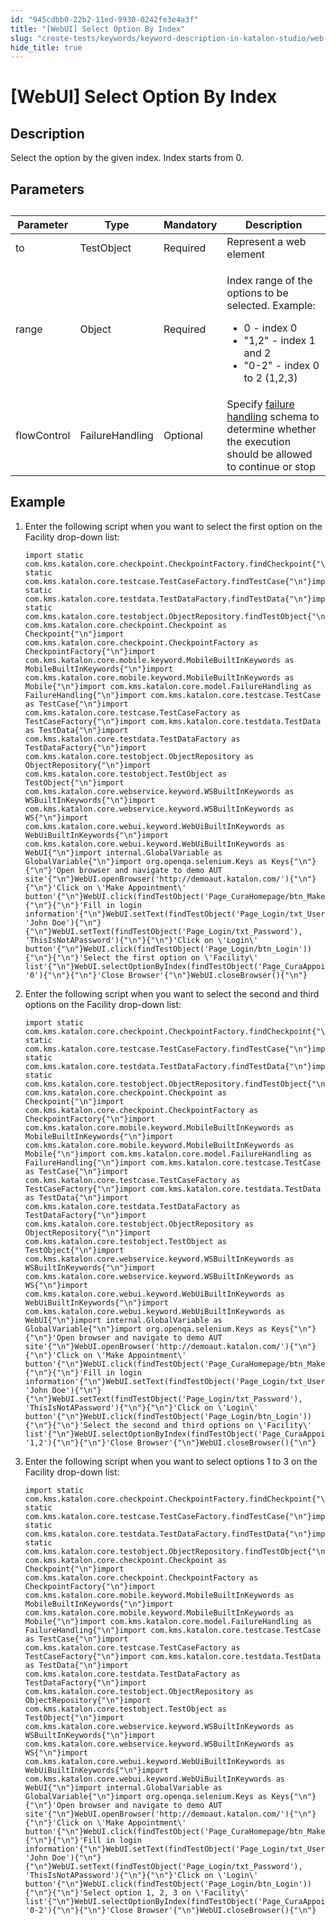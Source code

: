 ```yaml
---
id: "945cdbb0-22b2-11ed-9930-0242fe3e4a3f"
title: "[WebUI] Select Option By Index"
slug: "create-tests/keywords/keyword-description-in-katalon-studio/web-ui-keywords/webui-select-option-by-index"
hide_title: true
---
```


# <a id="id_0" class="anchor_top_offset"/><a id="ariaid-title1" class="anchor_top_offset"/>[WebUI] Select Option By Index


## <a id="id_0__id_1" class="anchor_top_offset"/>Description

<p xmlns="http://www.w3.org/1999/xhtml" className="p">Select the option by the given index. Index starts from 0.</p> 

## <a id="id_0__id_2" class="anchor_top_offset"/>Parameters

<table xmlns="http://www.w3.org/1999/xhtml" className="table anchor_top_offset" id="id_0__37d388f2-e68f-40af-96be-7ce5f60f708e"><caption /><thead className="thead"><tr className><th className="entry anchor_top_offset" id="id_0__37d388f2-e68f-40af-96be-7ce5f60f708e__entry__1">Parameter</th><th className="entry anchor_top_offset" id="id_0__37d388f2-e68f-40af-96be-7ce5f60f708e__entry__2">Type</th><th className="entry anchor_top_offset" id="id_0__37d388f2-e68f-40af-96be-7ce5f60f708e__entry__3">Mandatory</th><th className="entry anchor_top_offset" id="id_0__37d388f2-e68f-40af-96be-7ce5f60f708e__entry__4">Description</th></tr></thead><tbody className="tbody"><tr className><td className="entry" headers="id_0__37d388f2-e68f-40af-96be-7ce5f60f708e__entry__1 id_0__37d388f2-e68f-40af-96be-7ce5f60f708e__entry__2 id_0__37d388f2-e68f-40af-96be-7ce5f60f708e__entry__3 id_0__37d388f2-e68f-40af-96be-7ce5f60f708e__entry__4 ">to</td><td className="entry" headers="id_0__37d388f2-e68f-40af-96be-7ce5f60f708e__entry__1 id_0__37d388f2-e68f-40af-96be-7ce5f60f708e__entry__2 id_0__37d388f2-e68f-40af-96be-7ce5f60f708e__entry__3 id_0__37d388f2-e68f-40af-96be-7ce5f60f708e__entry__4 ">TestObject</td><td className="entry" headers="id_0__37d388f2-e68f-40af-96be-7ce5f60f708e__entry__1 id_0__37d388f2-e68f-40af-96be-7ce5f60f708e__entry__2 id_0__37d388f2-e68f-40af-96be-7ce5f60f708e__entry__3 id_0__37d388f2-e68f-40af-96be-7ce5f60f708e__entry__4 ">Required</td><td className="entry" headers="id_0__37d388f2-e68f-40af-96be-7ce5f60f708e__entry__1 id_0__37d388f2-e68f-40af-96be-7ce5f60f708e__entry__2 id_0__37d388f2-e68f-40af-96be-7ce5f60f708e__entry__3 id_0__37d388f2-e68f-40af-96be-7ce5f60f708e__entry__4 ">Represent a web element</td></tr><tr className><td className="entry" headers="id_0__37d388f2-e68f-40af-96be-7ce5f60f708e__entry__1 id_0__37d388f2-e68f-40af-96be-7ce5f60f708e__entry__2 id_0__37d388f2-e68f-40af-96be-7ce5f60f708e__entry__3 id_0__37d388f2-e68f-40af-96be-7ce5f60f708e__entry__4 ">range</td><td className="entry" headers="id_0__37d388f2-e68f-40af-96be-7ce5f60f708e__entry__1 id_0__37d388f2-e68f-40af-96be-7ce5f60f708e__entry__2 id_0__37d388f2-e68f-40af-96be-7ce5f60f708e__entry__3 id_0__37d388f2-e68f-40af-96be-7ce5f60f708e__entry__4 ">Object</td><td className="entry" headers="id_0__37d388f2-e68f-40af-96be-7ce5f60f708e__entry__1 id_0__37d388f2-e68f-40af-96be-7ce5f60f708e__entry__2 id_0__37d388f2-e68f-40af-96be-7ce5f60f708e__entry__3 id_0__37d388f2-e68f-40af-96be-7ce5f60f708e__entry__4 ">Required</td><td className="entry" headers="id_0__37d388f2-e68f-40af-96be-7ce5f60f708e__entry__1 id_0__37d388f2-e68f-40af-96be-7ce5f60f708e__entry__2 id_0__37d388f2-e68f-40af-96be-7ce5f60f708e__entry__3 id_0__37d388f2-e68f-40af-96be-7ce5f60f708e__entry__4 "><p className="p">Index range of the options to be selected. Example:</p><ul className="ul"><li className="li">0 - index 0</li><li className="li">"1,2" - index 1 and 2</li><li className="li">"0-2" - index 0 to 2 (1,2,3)</li></ul></td></tr><tr className><td className="entry" headers="id_0__37d388f2-e68f-40af-96be-7ce5f60f708e__entry__1 id_0__37d388f2-e68f-40af-96be-7ce5f60f708e__entry__2 id_0__37d388f2-e68f-40af-96be-7ce5f60f708e__entry__3 id_0__37d388f2-e68f-40af-96be-7ce5f60f708e__entry__4 ">flowControl</td><td className="entry" headers="id_0__37d388f2-e68f-40af-96be-7ce5f60f708e__entry__1 id_0__37d388f2-e68f-40af-96be-7ce5f60f708e__entry__2 id_0__37d388f2-e68f-40af-96be-7ce5f60f708e__entry__3 id_0__37d388f2-e68f-40af-96be-7ce5f60f708e__entry__4 ">FailureHandling</td><td className="entry" headers="id_0__37d388f2-e68f-40af-96be-7ce5f60f708e__entry__1 id_0__37d388f2-e68f-40af-96be-7ce5f60f708e__entry__2 id_0__37d388f2-e68f-40af-96be-7ce5f60f708e__entry__3 id_0__37d388f2-e68f-40af-96be-7ce5f60f708e__entry__4 ">Optional</td><td className="entry" headers="id_0__37d388f2-e68f-40af-96be-7ce5f60f708e__entry__1 id_0__37d388f2-e68f-40af-96be-7ce5f60f708e__entry__2 id_0__37d388f2-e68f-40af-96be-7ce5f60f708e__entry__3 id_0__37d388f2-e68f-40af-96be-7ce5f60f708e__entry__4 ">Specify <a className="xref" href="/docs/maintain/configure-failure-handling-settings-in-katalon-studio">failure handling</a> schema to determine whether the execution should be allowed to continue or stop</td></tr></tbody></table> 

## <a id="id_0__id_3" class="anchor_top_offset"/>Example

<ol xmlns="http://www.w3.org/1999/xhtml" className="ol"><li className="li">Enter the following script when you want to select the first option on the <span className="ph uicontrol">Facility</span> drop-down list:<div className="p"><pre className="pre codeblock"><code>import static com.kms.katalon.core.checkpoint.CheckpointFactory.findCheckpoint{"\n"}import static com.kms.katalon.core.testcase.TestCaseFactory.findTestCase{"\n"}import static com.kms.katalon.core.testdata.TestDataFactory.findTestData{"\n"}import static com.kms.katalon.core.testobject.ObjectRepository.findTestObject{"\n"}import com.kms.katalon.core.checkpoint.Checkpoint as Checkpoint{"\n"}import com.kms.katalon.core.checkpoint.CheckpointFactory as CheckpointFactory{"\n"}import com.kms.katalon.core.mobile.keyword.MobileBuiltInKeywords as MobileBuiltInKeywords{"\n"}import com.kms.katalon.core.mobile.keyword.MobileBuiltInKeywords as Mobile{"\n"}import com.kms.katalon.core.model.FailureHandling as FailureHandling{"\n"}import com.kms.katalon.core.testcase.TestCase as TestCase{"\n"}import com.kms.katalon.core.testcase.TestCaseFactory as TestCaseFactory{"\n"}import com.kms.katalon.core.testdata.TestData as TestData{"\n"}import com.kms.katalon.core.testdata.TestDataFactory as TestDataFactory{"\n"}import com.kms.katalon.core.testobject.ObjectRepository as ObjectRepository{"\n"}import com.kms.katalon.core.testobject.TestObject as TestObject{"\n"}import com.kms.katalon.core.webservice.keyword.WSBuiltInKeywords as WSBuiltInKeywords{"\n"}import com.kms.katalon.core.webservice.keyword.WSBuiltInKeywords as WS{"\n"}import com.kms.katalon.core.webui.keyword.WebUiBuiltInKeywords as WebUiBuiltInKeywords{"\n"}import com.kms.katalon.core.webui.keyword.WebUiBuiltInKeywords as WebUI{"\n"}import internal.GlobalVariable as GlobalVariable{"\n"}import org.openqa.selenium.Keys as Keys{"\n"}{"\n"}'Open browser and navigate to demo AUT site'{"\n"}WebUI.openBrowser('http://demoaut.katalon.com/'){"\n"}{"\n"}'Click on \'Make Appointment\' button'{"\n"}WebUI.click(findTestObject('Page_CuraHomepage/btn_MakeAppointment')){"\n"}{"\n"}'Fill in login information'{"\n"}WebUI.setText(findTestObject('Page_Login/txt_UserName'), 'John Doe'){"\n"}{"\n"}WebUI.setText(findTestObject('Page_Login/txt_Password'), 'ThisIsNotAPassword'){"\n"}{"\n"}'Click on \'Login\' button'{"\n"}WebUI.click(findTestObject('Page_Login/btn_Login')){"\n"}{"\n"}'Select the first option on \'Facility\' list'{"\n"}WebUI.selectOptionByIndex(findTestObject('Page_CuraAppointment/lst_Facility'), '0'){"\n"}{"\n"}'Close Browser'{"\n"}WebUI.closeBrowser(){"\n"}</code></pre></div></li><li className="li">Enter the following script when you want to select the second and third options on the <span className="ph uicontrol">Facility</span> drop-down list:<div className="p"><pre className="pre codeblock"><code>import static com.kms.katalon.core.checkpoint.CheckpointFactory.findCheckpoint{"\n"}import static com.kms.katalon.core.testcase.TestCaseFactory.findTestCase{"\n"}import static com.kms.katalon.core.testdata.TestDataFactory.findTestData{"\n"}import static com.kms.katalon.core.testobject.ObjectRepository.findTestObject{"\n"}import com.kms.katalon.core.checkpoint.Checkpoint as Checkpoint{"\n"}import com.kms.katalon.core.checkpoint.CheckpointFactory as CheckpointFactory{"\n"}import com.kms.katalon.core.mobile.keyword.MobileBuiltInKeywords as MobileBuiltInKeywords{"\n"}import com.kms.katalon.core.mobile.keyword.MobileBuiltInKeywords as Mobile{"\n"}import com.kms.katalon.core.model.FailureHandling as FailureHandling{"\n"}import com.kms.katalon.core.testcase.TestCase as TestCase{"\n"}import com.kms.katalon.core.testcase.TestCaseFactory as TestCaseFactory{"\n"}import com.kms.katalon.core.testdata.TestData as TestData{"\n"}import com.kms.katalon.core.testdata.TestDataFactory as TestDataFactory{"\n"}import com.kms.katalon.core.testobject.ObjectRepository as ObjectRepository{"\n"}import com.kms.katalon.core.testobject.TestObject as TestObject{"\n"}import com.kms.katalon.core.webservice.keyword.WSBuiltInKeywords as WSBuiltInKeywords{"\n"}import com.kms.katalon.core.webservice.keyword.WSBuiltInKeywords as WS{"\n"}import com.kms.katalon.core.webui.keyword.WebUiBuiltInKeywords as WebUiBuiltInKeywords{"\n"}import com.kms.katalon.core.webui.keyword.WebUiBuiltInKeywords as WebUI{"\n"}import internal.GlobalVariable as GlobalVariable{"\n"}import org.openqa.selenium.Keys as Keys{"\n"}{"\n"}'Open browser and navigate to demo AUT site'{"\n"}WebUI.openBrowser('http://demoaut.katalon.com/'){"\n"}{"\n"}'Click on \'Make Appointment\' button'{"\n"}WebUI.click(findTestObject('Page_CuraHomepage/btn_MakeAppointment')){"\n"}{"\n"}'Fill in login information'{"\n"}WebUI.setText(findTestObject('Page_Login/txt_UserName'), 'John Doe'){"\n"}{"\n"}WebUI.setText(findTestObject('Page_Login/txt_Password'), 'ThisIsNotAPassword'){"\n"}{"\n"}'Click on \'Login\' button'{"\n"}WebUI.click(findTestObject('Page_Login/btn_Login')){"\n"}{"\n"}'Select the second and third options on \'Facility\' list'{"\n"}WebUI.selectOptionByIndex(findTestObject('Page_CuraAppointment/lst_Facility'), '1,2'){"\n"}{"\n"}'Close Browser'{"\n"}WebUI.closeBrowser(){"\n"}</code></pre></div></li><li className="li">Enter the following script when you want to select options 1 to 3 on the <span className="ph uicontrol">Facility</span> drop-down list:<div className="p"><pre className="pre codeblock"><code>import static com.kms.katalon.core.checkpoint.CheckpointFactory.findCheckpoint{"\n"}import static com.kms.katalon.core.testcase.TestCaseFactory.findTestCase{"\n"}import static com.kms.katalon.core.testdata.TestDataFactory.findTestData{"\n"}import static com.kms.katalon.core.testobject.ObjectRepository.findTestObject{"\n"}import com.kms.katalon.core.checkpoint.Checkpoint as Checkpoint{"\n"}import com.kms.katalon.core.checkpoint.CheckpointFactory as CheckpointFactory{"\n"}import com.kms.katalon.core.mobile.keyword.MobileBuiltInKeywords as MobileBuiltInKeywords{"\n"}import com.kms.katalon.core.mobile.keyword.MobileBuiltInKeywords as Mobile{"\n"}import com.kms.katalon.core.model.FailureHandling as FailureHandling{"\n"}import com.kms.katalon.core.testcase.TestCase as TestCase{"\n"}import com.kms.katalon.core.testcase.TestCaseFactory as TestCaseFactory{"\n"}import com.kms.katalon.core.testdata.TestData as TestData{"\n"}import com.kms.katalon.core.testdata.TestDataFactory as TestDataFactory{"\n"}import com.kms.katalon.core.testobject.ObjectRepository as ObjectRepository{"\n"}import com.kms.katalon.core.testobject.TestObject as TestObject{"\n"}import com.kms.katalon.core.webservice.keyword.WSBuiltInKeywords as WSBuiltInKeywords{"\n"}import com.kms.katalon.core.webservice.keyword.WSBuiltInKeywords as WS{"\n"}import com.kms.katalon.core.webui.keyword.WebUiBuiltInKeywords as WebUiBuiltInKeywords{"\n"}import com.kms.katalon.core.webui.keyword.WebUiBuiltInKeywords as WebUI{"\n"}import internal.GlobalVariable as GlobalVariable{"\n"}import org.openqa.selenium.Keys as Keys{"\n"}{"\n"}'Open browser and navigate to demo AUT site'{"\n"}WebUI.openBrowser('http://demoaut.katalon.com/'){"\n"}{"\n"}'Click on \'Make Appointment\' button'{"\n"}WebUI.click(findTestObject('Page_CuraHomepage/btn_MakeAppointment')){"\n"}{"\n"}'Fill in login information'{"\n"}WebUI.setText(findTestObject('Page_Login/txt_UserName'), 'John Doe'){"\n"}{"\n"}WebUI.setText(findTestObject('Page_Login/txt_Password'), 'ThisIsNotAPassword'){"\n"}{"\n"}'Click on \'Login\' button'{"\n"}WebUI.click(findTestObject('Page_Login/btn_Login')){"\n"}{"\n"}'Select option 1, 2, 3 on \'Facility\' list'{"\n"}WebUI.selectOptionByIndex(findTestObject('Page_CuraAppointment/lst_Facility'), '0-2'){"\n"}{"\n"}'Close Browser'{"\n"}WebUI.closeBrowser(){"\n"}</code></pre></div></li></ol> 
